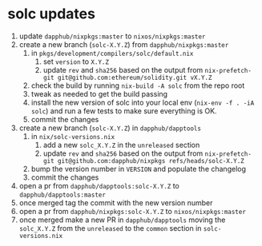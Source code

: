 # solc updates

1. update `dapphub/nixpkgs:master` to `nixos/nixpkgs:master`
1. create a new branch (`solc-X.Y.Z`) from `dapphub/nixpkgs:master`
    1. in `pkgs/development/compilers/solc/default.nix`
        1. set `version` to `X.Y.Z`
        1. update `rev` and `sha256` based on the output from `nix-prefetch-git git@github.com:ethereum/solidity.git vX.Y.Z`
    1. check the build by running `nix-build -A solc` from the repo root
    1. tweak as needed to get the build passing
    1. install the new version of solc into your local env (`nix-env -f . -iA solc`) and run a few
       tests to make sure everything is OK.
    1. commit the changes
1. create a new branch (`solc-X.Y.Z`) in `dapphub/dapptools`
    1. in `nix/solc-versions.nix`
        1. add a new `solc_X.Y.Z` in the `unreleased` section
        1. update `rev` and `sha256` based on the output from `nix-prefetch-git
           git@github.com:dapphub/nixpkgs refs/heads/solc-X.Y.Z`
    1. bump the version number in `VERSION` and populate the changelog
    1. commit the changes
1. open a pr from `dapphub/dapptools:solc-X.Y.Z` to `dapphub/dapptools:master`
1. once merged tag the commit with the new version number
1. open a pr from `dapphub/nixpkgs:solc-X.Y.Z` to `nixos/nixpkgs:master`
1. once merged make a new PR in `dapphub/dapptools` moving the `solc_X.Y.Z` from the `unreleased` to
   the `common` section in `solc-versions.nix`
